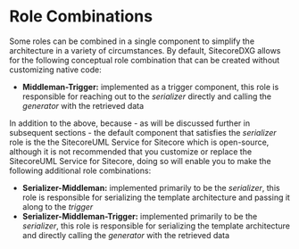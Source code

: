 # Role Combinations

Some roles can be combined in a single component to simplify the architecture in a variety of circumstances. By default, SitecoreDXG allows for the following conceptual role combination that can be created without customizing native code:

* **Middleman-Trigger:** implemented as a trigger component, this role is responsible for reaching out to the _serializer_ directly and calling the _generator_ with the retrieved data

In addition to the above, because - as will be discussed further in subsequent sections - the default component that satisfies the _serializer_ role is the the SitecoreUML Service for Sitecore which is open-source, although it is not recommended that you customize or replace the SitecoreUML Service for Sitecore, doing so will enable you to make the following additional role combinations:

* **Serializer-Middleman:** implemented primarily to be the _serializer_, this role is responsible for serializing the template architecture and passing it along to the _trigger_
* **Serializer-Middleman-Trigger:** implemented primarily to be the _serializer_, this role is responsible for serializing the template architecture and directly calling the _generator_ with the retrieved data

